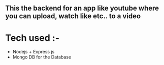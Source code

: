 ## This the backend for an app like youtube where you can upload, watch like etc.. to a video 

# Tech used :-

- Nodejs + Express js
- Mongo DB for the Database